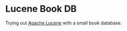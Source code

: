 # Lucene Book DB

Trying out [Apache Lucene](https://lucene.apache.org) with a small book database.

